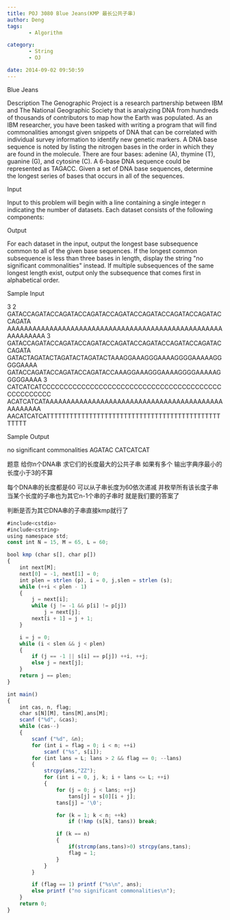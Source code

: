 ```yaml
---
title: POJ 3080 Blue Jeans(KMP 最长公共子串)
author: Deng
tags: 
       - Algorithm

category: 
       - String
       - OJ

date: 2014-09-02 09:50:59
---
```

Blue Jeans

Description
The Genographic Project is a research partnership between IBM and The National Geographic Society that is analyzing DNA from hundreds of thousands of contributors to map how the Earth was populated.
As an IBM researcher, you have been tasked with writing a program that will find commonalities amongst given snippets of DNA that can be correlated with individual survey information to identify new genetic markers.
A DNA base sequence is noted by listing the nitrogen bases in the order in which they are found in the molecule. There are four bases: adenine (A), thymine (T), guanine (G), and cytosine (C). A 6-base DNA sequence could be represented as TAGACC.
Given a set of DNA base sequences, determine the longest series of bases that occurs in all of the sequences.

Input

Input to this problem will begin with a line containing a single integer n indicating the number of datasets. Each dataset consists of the following components:

Output

For each dataset in the input, output the longest base subsequence common to all of the given base sequences. If the longest common subsequence is less than three bases in length, display the string "no significant commonalities" instead. If multiple subsequences of the same longest length exist, output only the subsequence that comes first in alphabetical order.

Sample Input

3 2 GATACCAGATACCAGATACCAGATACCAGATACCAGATACCAGATACCAGATACCAGATA AAAAAAAAAAAAAAAAAAAAAAAAAAAAAAAAAAAAAAAAAAAAAAAAAAAAAAAAAAAA 3 GATACCAGATACCAGATACCAGATACCAGATACCAGATACCAGATACCAGATACCAGATA GATACTAGATACTAGATACTAGATACTAAAGGAAAGGGAAAAGGGGAAAAAGGGGGAAAA GATACCAGATACCAGATACCAGATACCAAAGGAAAGGGAAAAGGGGAAAAAGGGGGAAAA 3 CATCATCATCCCCCCCCCCCCCCCCCCCCCCCCCCCCCCCCCCCCCCCCCCCCCCCCCCC ACATCATCATAAAAAAAAAAAAAAAAAAAAAAAAAAAAAAAAAAAAAAAAAAAAAAAAAA AACATCATCATTTTTTTTTTTTTTTTTTTTTTTTTTTTTTTTTTTTTTTTTTTTTTTTTT

Sample Output

no significant commonalities AGATAC CATCATCAT

题意 给你n个DNA串 求它们的长度最大的公共子串 如果有多个 输出字典序最小的 长度小于3的不算

每个DNA串的长度都是60 可以从子串长度为60依次递减 并枚举所有该长度子串 当某个长度的子串也为其它n-1个串的子串时 就是我们要的答案了

判断是否为其它DNA串的子串直接kmp就行了

```js 
#include<cstdio>
#include<cstring>
using namespace std;
const int N = 15, M = 65, L = 60;

bool kmp (char s[], char p[])
{
    int next[M];
    next[0] = -1, next[1] = 0;
    int plen = strlen (p), i = 0, j,slen = strlen (s);
    while (++i < plen - 1)
    {
        j = next[i];
        while (j != -1 && p[i] != p[j])
            j = next[j];
        next[i + 1] = j + 1;
    }

    i = j = 0;
    while (i < slen && j < plen)
    {
        if (j == -1 || s[i] == p[j]) ++i, ++j;
        else j = next[j];
    }
    return j == plen;
}

int main()
{
    int cas, n, flag;
    char s[N][M], tans[M],ans[M];
    scanf ("%d", &cas);
    while (cas--)
    {
        scanf ("%d", &n);
        for (int i = flag = 0; i < n; ++i)
            scanf ("%s", s[i]);
        for (int lans = L; lans > 2 && flag == 0; --lans)
        {
            strcpy(ans,"ZZ");
            for (int i = 0, j, k; i + lans <= L; ++i)
            {
                for (j = 0; j < lans; ++j)
                    tans[j] = s[0][i + j];
                tans[j] = '\0';

                for (k = 1; k < n; ++k)
                    if (!kmp (s[k], tans)) break;

                if (k == n)
                {
                    if(strcmp(ans,tans)>0) strcpy(ans,tans);
                    flag = 1;
                }
            }
        }

        if (flag == 1) printf ("%s\n", ans);
        else printf ("no significant commonalities\n");
    }
    return 0;
}
```